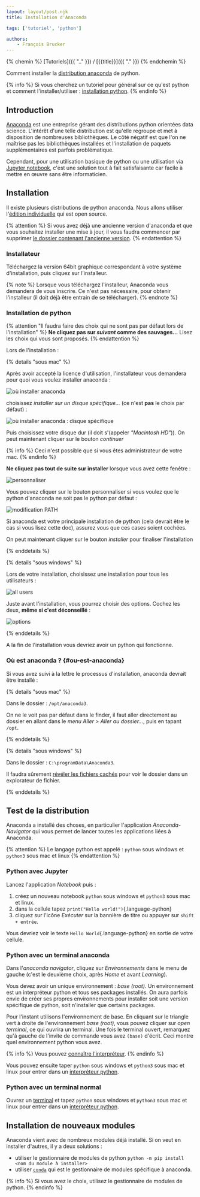 ```yaml
---
layout: layout/post.njk 
title: Installation d'Anaconda

tags: ['tutoriel', 'python']

authors: 
    - François Brucker
---
```


{% chemin %}
[Tutoriels]({{ ".." }}) / [{{title}}]({{ "." }})
{% endchemin %}

<!-- début résumé -->

Comment installer la [distribution anaconda](https://www.anaconda.com/) de python.

<!-- fin résumé -->

{% info %}
Si vous cherchez un tutoriel pour général sur ce qu'est python et comment l'installer/utiliser : [installation python](../installation-python).
{% endinfo %}

## Introduction

[Anaconda](https://www.anaconda.com/) est une entreprise gérant des distributions python orientées data science. L'intérêt d'une telle distribution est qu'elle regroupe et met à disposition de nombreuses bibliothèques. Le côté négatif est que l'on ne maîtrise pas les bibliothèques installées et l'installation de paquets supplémentaires est parfois problématique.

Cependant, pour une utilisation basique de python ou une utilisation via [Jupyter notebook](https://jupyter.org/), c'est une solution tout à fait satisfaisante car facile à mettre en œuvre sans être informaticien.

## Installation

Il existe plusieurs distributions de python anaconda. Nous allons utiliser l'[édition individuelle](https://www.anaconda.com/products/individual) qui est open source.

{% attention %}
Si vous avez déjà une ancienne version d'anaconda et que vous souhaitez installer une mise à jour, il vous faudra commencer par supprimer [le dossier contenant l'ancienne version](#ou-est-anaconda).
{% endattention %}

### Installateur

 Téléchargez la version 64bit graphique correspondant à votre système d'installation, puis cliquez sur l'installeur.

{% note %}
Lorsque vous téléchargez l'installeur, Anaconda vous demandera de vous inscrire. Ce n'est pas nécessaire, pour obtenir l'installeur (il doit déjà être entrain de se télécharger).
{% endnote %}

### Installation de python

{% attention "Il faudra faire des choix qui ne sont pas par défaut lors de l'installation" %}
**Ne cliquez pas sur *suivant* comme des sauvages...** Lisez les choix qui vous sont proposés.
{% endattention %}

Lors de l'installation :

{% details "sous mac" %}

Après avoir accepté la licence d'utilisation, l'installateur vous demandera pour quoi vous voulez installer anaconda :

![où installer anaconda](ou-installer.png)

choisissez *installer sur un disque spécifique...* (ce n'est **pas** le choix par défaut) :

![où installer anaconda : disque spécifique](disque-spécifique.png)

Puis choisissez votre disque dur (il doit s'(appeler *"Macintosh HD"*)). On peut maintenant cliquer sur le bouton *continuer*

{% info %}
Ceci n'est possible que si vous êtes administrateur de votre mac.
{% endinfo %}

**Ne cliquez pas tout de suite sur installer** lorsque vous avez cette fenêtre :

![personnaliser](personnaliser.png)

Vous pouvez cliquer sur le bouton personnaliser si vous voulez que le python d'anaconda ne soit pas le python par défaut :

![modification PATH](modification-path.png)

Si anaconda est votre principale installation de python (cela devrait être le cas si vous lisez cette doc), assurez vous que ces cases soient cochées.

On peut maintenant cliquer sur le bouton *installer* pour finaliser l'installation

{% enddetails %}

{% details "sous windows" %}

Lors de votre installation, choisissez une installation pour tous les utilisateurs :

![all users](windows-anaconda-alluser.png)

Juste avant l'installation, vous pourrez choisir des options. Cochez les deux, **même si c'est déconseillé** :

![options](anaconda-options.png)

{% enddetails %}

A la fin de l'installation vous devriez avoir un python qui fonctionne.

### Où est anaconda ? {#ou-est-anaconda}

Si vous avez suivi à la lettre le processus d'installation, anaconda devrait être installé :

{% details "sous mac" %}

Dans le dossier : `/opt/anaconda3`.

On ne le voit pas par défaut dans le finder, il faut aller directement au dossier en allant dans le *menu Aller > Aller au dossier...*, puis en tapant `/opt`.

{% enddetails %}

{% details "sous windows" %}

Dans le dossier : `C:\programData\Anaconda3`.

Il faudra sûrement [révéler les fichiers cachés](../fichiers-navigation#dossiers-et-fichiers-cachés) pour voir le dossier dans un explorateur de fichier.

{% enddetails %}

## Test de la distribution

Anaconda a installé des choses, en particulier l'application *Anaconda-Navigator* qui vous permet de lancer toutes les applications liées à Anaconda.

{% attention %}
Le langage python est appelé : `python` sous windows et `python3` sous mac et linux
{% endattention %}

### Python avec Jupyter

Lancez l'application *Notebook* puis :

  1. créez un nouveau notebook `python` sous windows et `python3` sous mac et linux.
  2. dans la cellule tapez `print("Hello world!")`{.language-python}
  3. cliquez sur l'icône *Exécuter* sur la bannière de titre ou appuyer sur `shift + entrée`.
  
Vous devriez voir le texte `Hello World`{.language-python} en sortie de votre cellule.

### Python avec un terminal anaconda

Dans l'*anaconda navigator*, cliquez sur *Environnements* dans le menu de gauche (c'est le deuxième choix, après *Home* et avant *Learning*).

Vous devez avoir un unique environnement : *base (root)*. Un environnement est un interpréteur python et tous ses packages installés. On aura parfois envie de créer ses propres environnements pour installer soit une version spécifique de python, soit n'installer que certains packages.

Pour l'instant utilisons l'environnement de base. En cliquant sur le triangle vert à droite de l'environnement *base (root)*, vous pouvez cliquer sur *open terminal*, ce qui ouvrira un terminal. Une fois le terminal ouvert, remarquez qu'à gauche de l'invite de commande vous avez `(base)` d'écrit. Ceci montre quel environnement python vous avez.

{% info %}
Vous pouvez [connaître l'interpréteur](https://docs.anaconda.com/anaconda/user-guide/tasks/integration/python-path/).
{% endinfo %}

Vous pouvez ensuite taper `python` sous windows et `python3` sous mac et linux pour entrer dans un [interpréteur python](../installation-de-python#interpréteur-id).

### Python avec un terminal normal

Ouvrez un [terminal](../terminal) et tapez `python` sous windows et `python3` sous mac et linux pour entrer dans un
[interpréteur python](installation-python#interpréteur-id).

## Installation de nouveaux modules

Anaconda vient avec de nombreux modules déjà installé. Si on veut en installer d'autres, il y a deux solutions :

* utiliser le gestionnaire de modules de python `python -m pip install <nom du module à installer>`
* utiliser [`conda`](https://conda.io/projects/conda/en/latest/user-guide/index.html) qui est le gestionnaire de modules spécifique à anaconda.

{% info %}
Si vous avez le choix, utilisez le gestionnaire de modules de python.
{% endinfo %}

